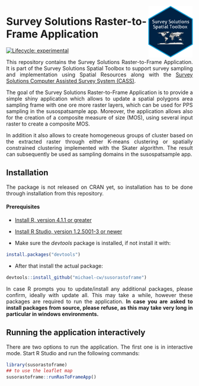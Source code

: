 
<!-- README.md is generated from README.Rmd. Please edit that file -->

<a href='https://docs.mysurvey.solutions/'><img src="man/img/susospatial.png" align="right" height="139"/></a>

# Survey Solutions Raster-to-Frame Application

<!-- badges: start -->

[![Lifecycle:
experimental](https://img.shields.io/badge/lifecycle-experimental-orange.svg)](https://lifecycle.r-lib.org/articles/stages.html#experimental)
<!-- badges: end -->

<div align="justify">

This repository contains the Survey Solutions Raster-to-Frame
Application. It is part of the Survey Solutions Spatial Toolbox to
support survey sampling and implementation using Spatial Resources along
with the [Survey Solutions Computer Assisted Survey System
(CASS)](https://mysurvey.solutions/en/).

The goal of the Survey Solutions Raster-to-Frame Application is to
provide a simple shiny application which allows to update a spatial
polygons area sampling frame with one ore more raster layers, which can
be used for PPS sampling in the susospatsample app. Moreover, the
application allows also for the creation of a composite measure of size
(MOS), using several input raster to create a composite MOS.

In addition it also allows to create homogeneous groups of cluster based
on the extracted raster through either K-means clustering or spatially
constrained clustering implemented with the Skater algorithm. The result
can subsequently be used as sampling domains in the susospatsample app.

## Installation

The package is not released on CRAN yet, so installation has to be done
through installation from this repository.

#### Prerequisites

- [Install R, version 4.1.1 or
  greater](https://cran.r-project.org/mirrors.html)

- [Install R Studio, version 1.2.5001-3 or
  newer](https://posit.co/download/rstudio-desktop/)

- Make sure the *devtools* package is installed, if not install it with:

``` r
install.packages("devtools")
```

- After that install the actual package:

``` r
devtools::install_github("michael-cw/susorastoframe")
```

In case R prompts you to update/install any additional packages, please
confirm, ideally with update all. This may take a while, however these
packages are required to run the application. **In case you are asked to
install packages from source, please refuse, as this may take very long
in particular in windows environments.**

## Running the application interactively

There are two options to run the application. The first one is in
interactive mode. Start R Studio and run the following commands:

``` r
library(susorastoframe)
## to use the leaflet map
susorastoframe::runRasToFrameApp()
```

</div>
